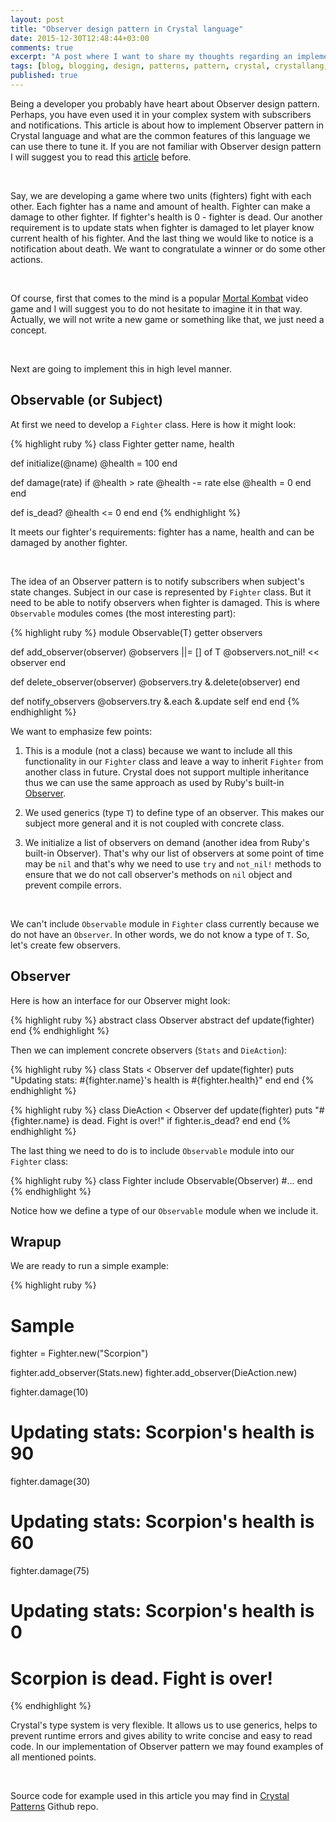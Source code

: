 ```yaml
---
layout: post
title: "Observer design pattern in Crystal language"
date: 2015-12-30T12:48:44+03:00
comments: true
excerpt: "A post where I want to share my thoughts regarding an implementation of an Observer design pattern in Crystal language."
tags: [blog, blogging, design, patterns, pattern, crystal, crystallang, observer, observable, programming, oop, object oriented programming]
published: true
---
```


Being a developer you probably have heart about Observer design pattern. Perhaps, you have even used it in your complex system with subscribers and notifications. This article is about how to implement Observer pattern in Crystal language and what are the common features of this language we can use there to tune it. If you are not familiar with Observer design pattern I will suggest you to read this [article](http://www.blackwasp.co.uk/Observer.aspx) before.

<br>

Say, we are developing a game where two units (fighters) fight with each other. Each fighter has a name and amount of health. Fighter can make a damage to other fighter. If fighter's health is 0 - fighter is dead.
Our another requirement is to update stats when fighter is damaged to let player know current health of his fighter. And the last thing we would like to notice is a notification about death. We want to congratulate a winner or do some other actions.

<br>

Of course, first that comes to the mind is a popular [Mortal Kombat](https://en.wikipedia.org/wiki/Mortal_Kombat) video game and I will suggest you to do not hesitate to imagine it in that way. Actually, we will not write a new game or something like that, we just need a concept.

<br>

Next are going to implement this in high level manner.

## Observable (or Subject)

At first we need to develop a `Fighter` class. Here is how it might look:

{% highlight ruby %}
class Fighter
  getter name, health

  def initialize(@name)
    @health = 100
  end

  def damage(rate)
    if @health > rate
      @health -= rate
    else
      @health = 0
    end
  end

  def is_dead?
    @health <= 0
  end
end
{% endhighlight %}

It meets our fighter's requirements: fighter has a name, health and can be damaged by another fighter.

<br>

The idea of an Observer pattern is to notify subscribers when subject's state changes. Subject in our case is represented by `Fighter` class. But it need to be able to notify observers when fighter is damaged. This is where `Observable` modules comes (the most interesting part):

{% highlight ruby %}
module Observable(T)
  getter observers

  def add_observer(observer)
    @observers ||= [] of T
    @observers.not_nil! << observer
  end

  def delete_observer(observer)
    @observers.try &.delete(observer)
  end

  def notify_observers
    @observers.try &.each &.update self
  end
end
{% endhighlight %}

We want to emphasize few points:

1. This is a module (not a class) because we want to include all this functionality in our `Fighter` class and leave a way to inherit `Fighter` from another class in future. Crystal does not support multiple inheritance thus we can use the same approach as used by Ruby's built-in [Observer](https://github.com/ruby/ruby/blob/trunk/lib/observer.rb).

2. We used generics (type `T`) to define type of an observer. This makes our subject more general and it is not coupled with concrete class.

3. We initialize a list of observers on demand (another idea from Ruby's built-in Observer). That's why our list of observers at some point of time may be `nil` and that's why we need to use `try` and `not_nil!` methods to ensure that we do not call observer's methods on `nil` object and prevent compile errors.

<br>

We can't include `Observable` module in `Fighter` class currently because we do not have an `Observer`. In other words, we do not know a type of `T`. So, let's create few observers.

## Observer

Here is how an interface for our Observer might look:

{% highlight ruby %}
abstract class Observer
  abstract def update(fighter)
end
{% endhighlight %}

Then we can implement concrete observers (`Stats` and `DieAction`):

{% highlight ruby %}
class Stats < Observer
  def update(fighter)
    puts "Updating stats: #{fighter.name}'s health is #{fighter.health}"
  end
end
{% endhighlight %}

{% highlight ruby %}
class DieAction < Observer
  def update(fighter)
    puts "#{fighter.name} is dead. Fight is over!" if fighter.is_dead?
  end
end
{% endhighlight %}

The last thing we need to do is to include `Observable` module into our `Fighter` class:

{% highlight ruby %}
class Fighter
  include Observable(Observer)
  #...
end
{% endhighlight %}

Notice how we define a type of our `Observable` module when we include it.

## Wrapup

We are ready to run a simple example:

{% highlight ruby %}
# Sample
fighter = Fighter.new("Scorpion")

fighter.add_observer(Stats.new)
fighter.add_observer(DieAction.new)

fighter.damage(10)
# Updating stats: Scorpion's health is 90

fighter.damage(30)
# Updating stats: Scorpion's health is 60

fighter.damage(75)
# Updating stats: Scorpion's health is 0
# Scorpion is dead. Fight is over!
{% endhighlight %}

Crystal's type system is very flexible. It allows us to use generics, helps to prevent runtime errors and gives ability
to write concise and easy to read code. In our implementation of Observer pattern we may found examples of all mentioned points.

<br>

Source code for example used in this article you may find in [Crystal Patterns](https://github.com/veelenga/crystal-patterns/blob/master/behavioral/observer.cr) Github repo.
